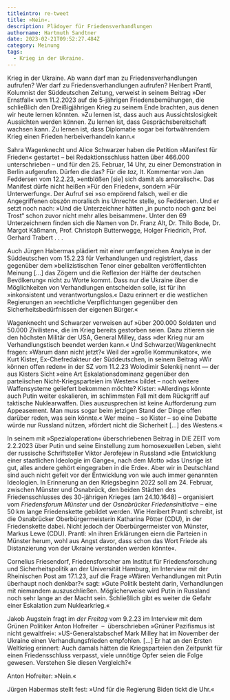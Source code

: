 ```yaml
---
titleintro: re-tweet
title: »Nein«.
description: Plädoyer für Friedensverhandlungen
authorname: Hartmuth Sandtner
date: 2023-02-21T09:52:27.484Z
category: Meinung
tags:
  - Krieg in der Ukraine.
---
```

Krieg in der Ukraine. Ab wann darf man zu Friedensverhandlungen aufrufen? Wer darf zu Friedensverhandlungen aufrufen? Heribert Prantl, Kolumnist der Süddeutschen Zeitung, verweist in seinem Beitrag »Der Ernstfall« vom 11.2.2023 auf die 5-jährigen Friedensbemühungen, die schließlich den Dreißigjährigen Krieg zu seinem Ende brachten, aus denen wir heute lernen könnten. »Zu lernen ist, dass auch aus Aussichtslosigkeit Aussichten werden können. Zu lernen ist, dass Gesprächsbereitschaft wachsen kann. Zu lernen ist, dass Diplomatie sogar bei fortwährendem Krieg einen Frieden herbeiverhandeln kann.«

Sahra Wagenknecht und Alice Schwarzer haben die Petition »Manifest für Frieden« gestartet – bei Redaktionsschluss hatten über 466.000 unterschrieben – und für den 25. Februar, 14 Uhr, zu einer Demonstration in Berlin aufgerufen. Dürfen die das? Für die *taz,* lt. Kommentar von Jan Feddersen vom 12.2.23, »entblößen \[sie] sich damit als amoralisch«. Das Manifest dürfe nicht heißen »Für den Frieden«, sondern »Für Unterwerfung«. Der Aufruf sei »so empörend falsch, weil er die Angegriffenen obszön moralisch ins Unrecht« stelle, so Feddersen. Und er setzt noch nach: »Und die Unterzeichner hätten „in puncto noch ganz bei Trost“ schon zuvor nicht mehr alles beisammen«. Unter den 69 Unterzeichnern finden sich die Namen von Dr. Franz Alt, Dr. Thilo Bode, Dr. Margot Käßmann, Prof. Christoph Butterwegge, Holger Friedrich, Prof. Gerhard Trabert . . .

Auch Jürgen Habermas plädiert mit einer umfangreichen Analyse in der Süddeutschen vom 15.2.23 für Verhandlungen und registriert, dass gegenüber dem »bellizistischen Tenor einer geballten veröffentlichten Meinung \[...] das Zögern und die Reflexion der Hälfte der deutschen Bevölkerung« nicht zu Worte kommt. Dass nur die Ukraine über die Möglichkeiten von Verhandlungen entscheiden solle, ist für ihn »inkonsistent und verantwortungslos.« Dazu erinnert er die westlichen Regierungen an »rechtliche Verpflichtungen gegenüber den Sicherheitsbedürfnissen der eigenen Bürger.«

Wagenknecht und Schwarzer verweisen auf »über 200.000 Soldaten und 50.000 Zivilisten«, die im Krieg bereits gestorben seien. Dazu zitieren sie den höchsten Militär der USA, General Milley, dass »der Krieg nur am Verhandlungstisch beendet werden kann.« Und Schwarzer/Wagenknecht fragen: »Warum dann nicht jetzt?« Weil der »große Kommunikator«, wie Kurt Kister, Ex-Chefredakteur der Süddeutschen, in seinem Beitrag »Wir können offen reden« in der SZ vom 11.2.23 Wolodimir Selenkij nennt — der aus Kisters Sicht »eine Art Eskalationsdominanz gegenüber den parteiischen Nicht-Kriegsparteien im Westen« bildet – noch weitere Waffensysteme geliefert bekommen möchte? Kister: »Allerdings könnte auch Putin weiter eskalieren, im schlimmsten Fall mit dem Rückgriff auf taktische Nuklearwaffen. Dies auszusprechen ist keine Aufforderung zum Appeasement. Man muss sogar beim jetzigen Stand der Dinge offen darüber reden, was sein könnte.« Wer meine – so Kister – so eine Debatte würde nur Russland nützen, »fördert nicht die Sicherheit \[...] des Westens.«

In seinem mit »Spezialoperation« überschriebenen Beitrag in DIE ZEIT vom 2.2.2023 über Putin und seine Einstellung zum homosexuellen Leben, sieht der russische Schriftsteller Viktor Jerofejew in Russland »die Entwicklung einer staatlichen Ideologie im Gange«, nach dem Motto »das Unsrige ist gut, alles andere gehört eingegraben in die Erde«. Aber wir in Deutschland sind auch nicht gefeit vor der Entwicklung von wie auch immer genannten Ideologien. In Erinnerung an den Kriegsbeginn 2022 soll am 24. Februar, zwischen Münster und Osnabrück, den beiden Städten des Friedensschlusses des 30-jährigen Krieges (am 24.10.1648) – organisiert vom *Friedensforum Münster* und der *Osnabrücker Friedensinitiatve* – eine 50 km lange Friedenskette gebildet werden. Wie Heribert Prantl schreibt, ist die Osnabrücker Oberbürgermeisterin Katharina Pötter (CDU), in der Friedenskette dabei. Nicht jedoch der Oberbürgermeister von Münster, Markus Lewe (CDU). Prantl: »In ihren Erklärungen eiern die Parteien in Münster herum, wohl aus Angst davor, dass schon das Wort Friede als Distanzierung von der Ukraine verstanden werden könnte«.

Cornelius Friesendorf, Friedensforscher am Institut für Friedensforschung und Sicherheitspolitik an der Universität Hamburg, im Interview mit der Rheinischen Post am 17.1.23, auf die Frage »Wären Verhandlungen mit Putin überhaupt noch denkbar?« sagt: »Gute Politik besteht darin, Verhandlungen mit niemandem auszuschließen. Möglicherweise wird Putin in Russland noch sehr lange an der Macht sein. Schließlich gibt es weiter die Gefahr einer Eskalation zum Nuklearkrieg.«

Jakob Augstein fragt im *der Freitag* vom 9.2.23 im Interview mit dem Grünen Politiker Anton Hofreiter  –  überschrieben »Grüner Pazifismus ist nicht gewaltfrei«: »US-Generalstabschef Mark Milley hat im November der Ukraine einen Verhandlungsfrieden empfohlen. \[...] Er hat an den Ersten Weltkrieg erinnert: Auch damals hätten die Kriegsparteien den Zeitpunkt für einen Friedensschluss verpasst, viele unnötige Opfer seien die Folge gewesen. Verstehen Sie diesen Vergleich?« 

Anton Hofreiter: »Nein.« 

Jürgen Habermas stellt fest: »Und für die Regierung Biden tickt die Uhr.«